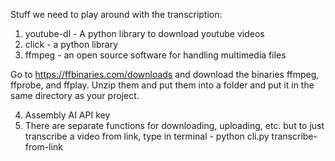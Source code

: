 Stuff we need to play around with the transcription:
1. youtube-dl - A python library to download youtube videos
2. click - a python library
3. ffmpeg - an open source software for handling multimedia files

Go to https://ffbinaries.com/downloads and download the binaries ffmpeg, ffprobe, and ffplay. Unzip them and put them into a folder and put it in the same directory as your project.

4. Assembly AI API key  
5. There are separate functions for downloading, uploading, etc. but to just transcribe a video from link, type in terminal - python cli.py transcribe-from-link <link>
